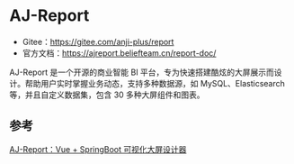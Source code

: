 # AJ-Report

- Gitee：https://gitee.com/anji-plus/report
- 官方文档：https://ajreport.beliefteam.cn/report-doc/

AJ-Report 是一个开源的商业智能 BI 平台，专为快速搭建酷炫的大屏展示而设计。帮助用户实时掌握业务动态，支持多种数据源，如 MySQL、Elasticsearch 等，并且自定义数据集，包含 30 多种大屏组件和图表。

## 参考

[AJ-Report：Vue + SpringBoot 可视化大屏设计器](https://mp.weixin.qq.com/s/SeBft1oNUR6nvLvhSr838Q)
